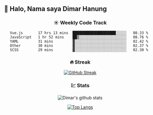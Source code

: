 ## 👋 Halo, Nama saya **Dimar Hanung**

<center>

### :sunny: Weekly Code Track
<!--START_SECTION:waka-->
```text
Vue.js       17 hrs 13 mins  ████████████████████░░░░░   80.33 % 
JavaScript   1 hr 52 mins    ██▒░░░░░░░░░░░░░░░░░░░░░░   08.76 % 
YAML         31 mins         ▓░░░░░░░░░░░░░░░░░░░░░░░░   02.42 % 
Other        30 mins         ▓░░░░░░░░░░░░░░░░░░░░░░░░   02.37 % 
SCSS         29 mins         ▓░░░░░░░░░░░░░░░░░░░░░░░░   02.30 % 
```
<!--END_SECTION:waka-->

### :fire: Streak

[![GitHub Streak](http://github-readme-streak-stats.herokuapp.com?user=dimar-hanung)](https://git.io/streak-stats)

### :chart: Stats

![Dimar's github stats](https://github-readme-stats.vercel.app/api?username=dimar-hanung&show_icons=true&theme=vue)

[![Top Langs](https://github-readme-stats.vercel.app/api/top-langs/?username=dimar-hanung)](#)

</center>
